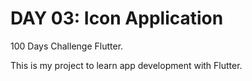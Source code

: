 # DAY 03: Icon Application

100 Days Challenge Flutter.

This is my project to learn app development with Flutter.